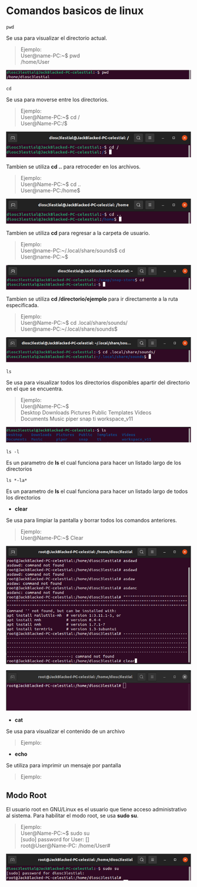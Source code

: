 # Comandos basicos de linux

    pwd

Se usa para visualizar el directorio actual.

> Ejemplo:  
> User@name-PC:~$ pwd  
> /home/User  
<p align="center"><img src="/Images/pwd_ejemplo.png" /></p>

    cd

Se usa para moverse entre los directorios.

> Ejemplo:  
> User@Name-PC:~$ cd /  
> User@Name-PC:/$  
<p align="center"><img src="/Images/cd_ejemplo.png" /></p>

Tambien se utiliza **cd ..** para retroceder en los archivos.

> Ejemplo:  
> User@Name-PC:~$ cd ..  
> User@name-PC:/home$  
<p align="center"><img src="/Images/cdBack_ejemplo.png" /></p>

Tambien se utiliza **cd** para regresar a la carpeta de usuario.

> Ejemplo:  
> User@name-PC:~/.local/share/sounds$ cd  
> User@name-PC:~$  
<p align="center"><img src="/Images/cdProfile_ejemplo.png" /></p>

Tambien se utiliza **cd /directorio/ejemplo** para ir directamente a la ruta especificada.

> Ejemplo:  
> User@Name-PC:~$ cd .local/share/sounds/  
> User@name-PC:~/.local/share/sounds$  
<p align="center"><img src="/Images/cdRoute_ejemplo.png" /></p>


    ls

Se usa para visualizar todos los directorios disponibles apartir del directorio en el que se encuentra.

> Ejemplo:  
> User@Name-PC:~$  
> Desktop Downloads Pictures Public Templates Videos  
> Documents Music piper snap ti workspace_v11  
<p align="center"><img src="/Images/ls_ejemplo.png" /></p>

    ls -l

Es un parametro de **ls** el cual funciona para hacer un listado largo de los directorios

    ls *-la*

Es un parametro de **ls** el cual funciona para hacer un listado largo de todos los directorios

- **clear**

Se usa para limpiar la pantalla y borrar todos los comandos anteriores.

> Ejemplo:  
> User@Name-PC:~$ Clear  
<p align="center"><img src="/Images/clear1_ejemplo.png" /></p>
<p align="center"><img src="/Images/clear2_ejemplo.png" /></p>

- **cat**

Se usa para visualizar el contenido de un archivo

> Ejemplo:

- **echo**

Se utiliza para imprimir un mensaje por pantalla

> Ejemplo:

## Modo Root

El usuario root en GNU/Linux es el usuario que tiene acceso administrativo al sistema.
Para habilitar el modo root, se usa **sudo su**.

> Ejemplo:  
> User@Name-PC:~$ sudo su  
> [sudo] password for User: []  
> root@User@Name-PC: /home/User#  

<p align="center"><img src="/Images/sudoSu_ejemplo.png" /></p>